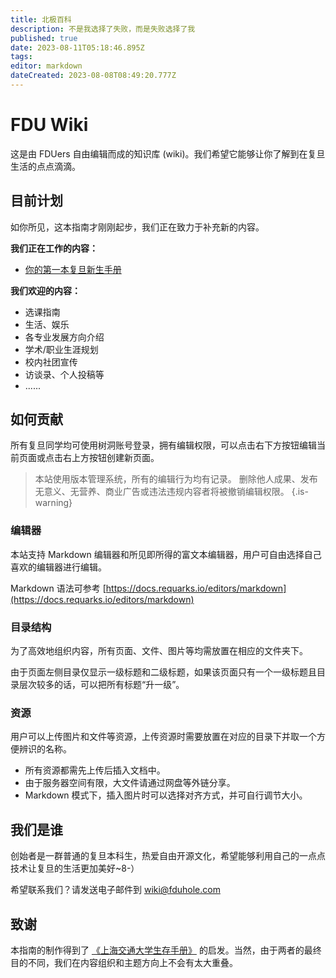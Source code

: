 ```yaml
---
title: 北极百科
description: 不是我选择了失败，而是失败选择了我
published: true
date: 2023-08-11T05:18:46.895Z
tags: 
editor: markdown
dateCreated: 2023-08-08T08:49:20.777Z
---
```


# FDU Wiki

这是由 FDUers 自由编辑而成的知识库 (wiki)。我们希望它能够让你了解到在复旦生活的点点滴滴。

## 目前计划

如你所见，这本指南才刚刚起步，我们正在致力于补充新的内容。

**我们正在工作的内容：**

- [你的第一本复旦新生手册](/zh/freshman)

**我们欢迎的内容：**

  - 选课指南
  - 生活、娱乐
  - 各专业发展方向介绍
  - 学术/职业生涯规划
  - 校内社团宣传
  - 访谈录、个人投稿等
  - ......

## 如何贡献

所有复旦同学均可使用树洞账号登录，拥有编辑权限，可以点击右下方按钮编辑当前页面或点击右上方按钮创建新页面。

> 本站使用版本管理系统，所有的编辑行为均有记录。
删除他人成果、发布无意义、无营养、商业广告或违法违规内容者将被撤销编辑权限。
{.is-warning}

### 编辑器

本站支持 Markdown 编辑器和所见即所得的富文本编辑器，用户可自由选择自己喜欢的编辑器进行编辑。

Markdown 语法可参考 [https://docs.requarks.io/editors/markdown](https://docs.requarks.io/editors/markdown)

### 目录结构

为了高效地组织内容，所有页面、文件、图片等均需放置在相应的文件夹下。

由于页面左侧目录仅显示一级标题和二级标题，如果该页面只有一个一级标题且目录层次较多的话，可以把所有标题“升一级”。

### 资源

用户可以上传图片和文件等资源，上传资源时需要放置在对应的目录下并取一个方便辨识的名称。

- 所有资源都需先上传后插入文档中。
- 由于服务器空间有限，大文件请通过网盘等外链分享。
- Markdown 模式下，插入图片时可以选择对齐方式，并可自行调节大小。


## 我们是谁 

创始者是一群普通的复旦本科生，热爱自由开源文化，希望能够利用自己的一点点技术让复旦的生活更加美好~8-）

希望联系我们？请发送电子邮件到 [wiki@fduhole.com](mailto:wiki@fduhole.com) 

## 致谢

本指南的制作得到了 [《上海交通大学生存手册》](https://survivesjtu.gitbook.io/survivesjtumanual) 的启发。当然，由于两者的最终目的不同，我们在内容组织和主题方向上不会有太大重叠。